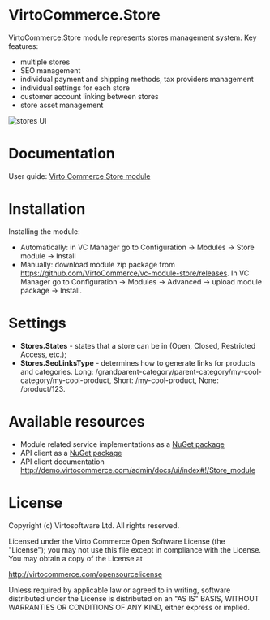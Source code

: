 # VirtoCommerce.Store
VirtoCommerce.Store module represents stores management system.
Key features:
* multiple stores
* SEO management
* individual payment and shipping methods, tax providers management
* individual settings for each store
* customer account linking between stores
* store asset management

![stores UI](https://cloud.githubusercontent.com/assets/5801549/15567593/855799ac-2327-11e6-9c87-b0ff7811c48e.png)

# Documentation
User guide: <a href="https://virtocommerce.com/docs/vc2userguide/configuration/store" target="_blank">Virto Commerce Store module</a>

# Installation
Installing the module:
* Automatically: in VC Manager go to Configuration -> Modules -> Store module -> Install
* Manually: download module zip package from https://github.com/VirtoCommerce/vc-module-store/releases. In VC Manager go to Configuration -> Modules -> Advanced -> upload module package -> Install.

# Settings
* **Stores.States** - states that a store can be in (Open, Closed, Restricted Access, etc.);
* **Stores.SeoLinksType** - determines how to generate links for products and categories. Long: /grandparent-category/parent-category/my-cool-category/my-cool-product, Short: /my-cool-product, None: /product/123.

# Available resources
* Module related service implementations as a <a href="https://www.nuget.org/packages/VirtoCommerce.StoreModule.Data" target="_blank">NuGet package</a>
* API client as a <a href="https://www.nuget.org/packages/VirtoCommerce.StoreModule.Client" target="_blank">NuGet package</a>
* API client documentation http://demo.virtocommerce.com/admin/docs/ui/index#!/Store_module

# License
Copyright (c) Virtosoftware Ltd.  All rights reserved.

Licensed under the Virto Commerce Open Software License (the "License"); you
may not use this file except in compliance with the License. You may
obtain a copy of the License at

http://virtocommerce.com/opensourcelicense

Unless required by applicable law or agreed to in writing, software
distributed under the License is distributed on an "AS IS" BASIS,
WITHOUT WARRANTIES OR CONDITIONS OF ANY KIND, either express or
implied.
